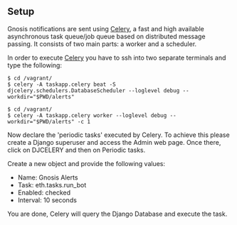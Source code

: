 Setup
--------
Gnosis notifications are sent using <a href="http://www.celeryproject.org/" target="_blank">Celery</a>, a fast and high available asynchronous task queue/job queue based on distributed message passing.
It consists of two main parts: a worker and a scheduler.

In order to execute <a href="http://www.celeryproject.org/" target="_blank">Celery</a> you have to ssh into two separate terminals and type the following:
    
    $ cd /vagrant/
    $ celery -A taskapp.celery beat -S djcelery.schedulers.DatabaseScheduler --loglevel debug --workdir="$PWD/alerts"
    
    $ cd /vagrant/
    $ celery -A taskapp.celery worker --loglevel debug --workdir="$PWD/alerts" -c 1
    
Now declare the 'periodic tasks' executed by Celery. To achieve this please create a Django superuser and access the Admin web page. Once there, click on DJCELERY and then on Periodic tasks.

Create a new object and provide the following values:

* Name: Gnosis Alerts
* Task: eth.tasks.run_bot
* Enabled: checked
* Interval: 10 seconds

You are done, Celery will query the Django Database and execute the task.


